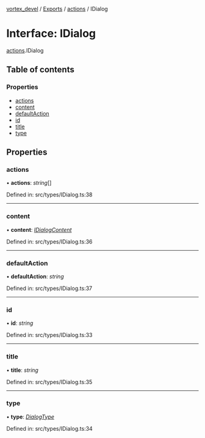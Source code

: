 [vortex_devel](../README.md) / [Exports](../modules.md) / [actions](../modules/actions.md) / IDialog

# Interface: IDialog

[actions](../modules/actions.md).IDialog

## Table of contents

### Properties

- [actions](actions.idialog.md#actions)
- [content](actions.idialog.md#content)
- [defaultAction](actions.idialog.md#defaultaction)
- [id](actions.idialog.md#id)
- [title](actions.idialog.md#title)
- [type](actions.idialog.md#type)

## Properties

### actions

• **actions**: *string*[]

Defined in: src/types/IDialog.ts:38

___

### content

• **content**: [*IDialogContent*](actions.idialogcontent.md)

Defined in: src/types/IDialog.ts:36

___

### defaultAction

• **defaultAction**: *string*

Defined in: src/types/IDialog.ts:37

___

### id

• **id**: *string*

Defined in: src/types/IDialog.ts:33

___

### title

• **title**: *string*

Defined in: src/types/IDialog.ts:35

___

### type

• **type**: [*DialogType*](../modules/actions.md#dialogtype)

Defined in: src/types/IDialog.ts:34
